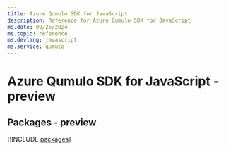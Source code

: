 ```yaml
---
title: Azure Qumulo SDK for JavaScript
description: Reference for Azure Qumulo SDK for JavaScript
ms.date: 09/25/2024
ms.topic: reference
ms.devlang: javascript
ms.service: qumulo
---
```

# Azure Qumulo SDK for JavaScript - preview
## Packages - preview
[!INCLUDE [packages](qumulo-index.md)]